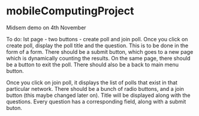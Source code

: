 mobileComputingProject
======================

Midsem demo on 4th November

To do: Ist page - two buttons - create poll and join poll. Once you click on create poll, display the poll title and the question. This is to be done in the form of a form. There should be a submit button, which goes to a new page which is dynamically counting the results. On the same page, there should be a button to exit the poll. There should also be a back to main menu button. 

Once you click on join poll, it displays the list of polls that exist in that particular network. There should be a bunch of radio buttons, and a join button (this maybe changed later on). Title will be displayed along with the questions. Every question has a corresponding field, along with a submit buton. 
